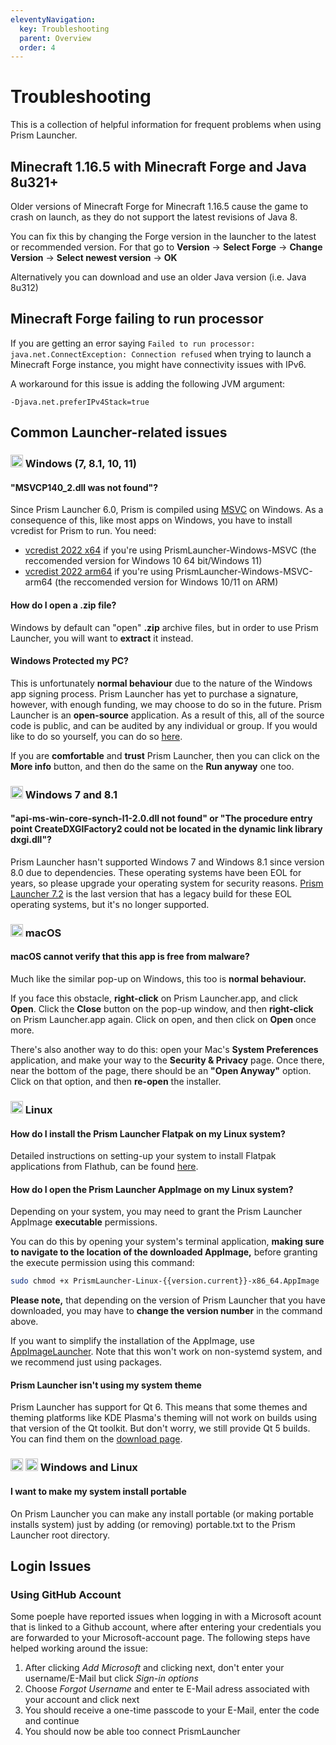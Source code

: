```yaml
---
eleventyNavigation:
  key: Troubleshooting
  parent: Overview
  order: 4
---
```


# Troubleshooting

This is a collection of helpful information for frequent problems when using Prism Launcher.

## Minecraft 1.16.5 with Minecraft Forge and Java 8u321+

Older versions of Minecraft Forge for Minecraft 1.16.5 cause the game to crash on launch, as they do not support the latest revisions of Java 8.

You can fix this by changing the Forge version in the launcher to the latest or recommended version.
For that go to **Version** → **Select Forge** → **Change Version** → **Select newest version** → **OK**

Alternatively you can download and use an older Java version (i.e. Java 8u312)

## Minecraft Forge failing to run processor

If you are getting an error saying `Failed to run processor: java.net.ConnectException: Connection refused` when trying to launch a Minecraft Forge instance, you might have connectivity issues with IPv6.

A workaround for this issue is adding the following JVM argument:

```text
-Djava.net.preferIPv4Stack=true
```

## Common Launcher-related issues

### <img src="https://upload.wikimedia.org/wikipedia/commons/8/87/Windows_logo_-_2021.svg" height="20" /> Windows (7, 8.1, 10, 11)

#### "MSVCP140_2.dll was not found"?

Since Prism Launcher 6.0, Prism is compiled using [MSVC](https://en.wikipedia.org/wiki/Microsoft_Visual_C%2B%2B) on Windows.
As a consequence of this, like most apps on Windows, you have to install vcredist for Prism to run.
You need:

- [vcredist 2022 x64](https://aka.ms/vs/17/release/vc_redist.x64.exe) if you're using PrismLauncher-Windows-MSVC (the reccomended version for Windows 10 64 bit/Windows 11)
- [vcredist 2022 arm64](https://aka.ms/vs/17/release/vc_redist.arm64.exe) if you're using PrismLauncher-Windows-MSVC-arm64 (the reccomended version for Windows 10/11 on ARM)

#### How do I open a .zip file?

Windows by default can "open" **.zip** archive files, but in order to use Prism Launcher, you will want to **extract** it instead.

#### Windows Protected my PC?

This is unfortunately **normal behaviour** due to the nature of the Windows app signing process. Prism Launcher has yet to purchase a signature, however, with enough funding, we may choose to do so in the future. Prism Launcher is an **open-source** application. As a result of this, all of the source code is public, and can be audited by any individual or group. If you would like to do so yourself, you can do so [here](https://github.com/PrismLauncher/PrismLauncher).

If you are **comfortable** and **trust** Prism Launcher, then you can click on the **More info** button, and then do the same on the **Run anyway** one too.

### <img src="https://upload.wikimedia.org/wikipedia/de/c/c2/Microsoft_Windows_7_logo.svg" height="20" /> Windows 7 and 8.1

#### "api-ms-win-core-synch-l1-2.0.dll not found" or "The procedure entry point CreateDXGIFactory2 could not be located in the dynamic link library dxgi.dll"?

Prism Launcher hasn't supported Windows 7 and Windows 8.1 since version 8.0 due to dependencies. These operating systems have been EOL for years, so please upgrade your operating system for security reasons.
[Prism Launcher 7.2](https://github.com/PrismLauncher/PrismLauncher/releases/tag/7.2) is the last version that has a legacy build for these EOL operating systems, but it's no longer supported.

### <img src="https://upload.wikimedia.org/wikipedia/commons/8/84/Apple_Computer_Logo_rainbow.svg" height="20" /> macOS

#### macOS cannot verify that this app is free from malware?

Much like the similar pop-up on Windows, this too is **normal behaviour.**

If you face this obstacle, **right-click** on Prism Launcher.app, and click **Open**. Click the **Close** button on the pop-up window, and then **right-click** on Prism Launcher.app again. Click on open, and then click on **Open** once more.

There's also another way to do this: open your Mac's **System Preferences** application, and make your way to the **Security & Privacy** page. Once there, near the bottom of the page, there should be an **"Open Anyway"** option. Click on that option, and then **re-open** the installer.

### <img src="https://upload.wikimedia.org/wikipedia/commons/3/3c/TuxFlat.svg" height="20" /> Linux

#### How do I install the Prism Launcher Flatpak on my Linux system?

Detailed instructions on setting-up your system to install Flatpak applications from Flathub, can be found [here](https://flatpak.org/setup/).

#### How do I open the Prism Launcher AppImage on my Linux system?

Depending on your system, you may need to grant the Prism Launcher AppImage **executable** permissions.

You can do this by opening your system's terminal application, **making sure to navigate to the location of the downloaded AppImage,** before granting the execute permission using this command:

```bash
sudo chmod +x PrismLauncher-Linux-{{version.current}}-x86_64.AppImage
```

**Please note,** that depending on the version of Prism Launcher that you have downloaded, you may have to **change the version number** in the command above.

If you want to simplify the installation of the AppImage, use [AppImageLauncher](https://github.com/TheAssassin/AppImageLauncher). Note that this won't work on non-systemd system, and we recommend just using packages.

#### Prism Launcher isn't using my system theme

Prism Launcher has support for Qt 6.
This means that some themes and theming platforms like KDE Plasma's theming will not work on builds using that version of the Qt toolkit.
But don't worry, we still provide Qt 5 builds.
You can find them on the [download page](https://prismlauncher.org/download/linux).

### <img src="https://upload.wikimedia.org/wikipedia/commons/8/87/Windows_logo_-_2021.svg" height="20" /> <img src="https://upload.wikimedia.org/wikipedia/commons/3/3c/TuxFlat.svg" height="20" /> Windows and Linux

#### I want to make my system install portable

On Prism Launcher you can make any install portable (or making portable installs system) just by adding (or removing) portable.txt to the Prism Launcher root directory.

## Login Issues

### Using GitHub Account

Some poeple have reported issues when logging in with a Microsoft acount that is linked to a Github account, where after entering your credentials you are forwarded to your Microsoft-account page. The following steps have helped working around the issue:

1. After clicking _Add Microsoft_ and clicking next, don't enter your username/E-Mail but click _Sign-in options_
2. Choose _Forgot Username_ and enter te E-Mail adress associated with your account and click next
3. You should receive a one-time passcode to your E-Mail, enter the code and continue
4. You should now be able too connect PrismLauncher
